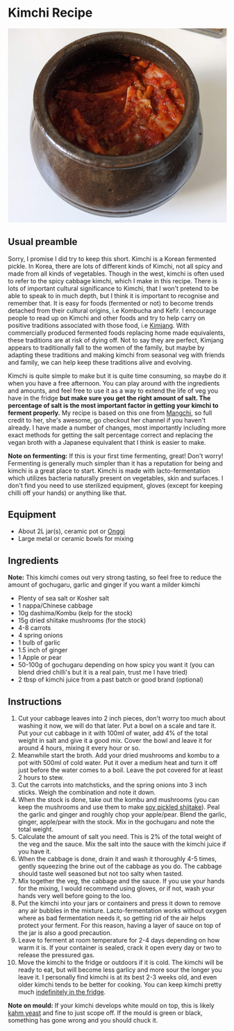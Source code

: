 # Kimchi Recipe

![](images/kimchi.jpg)

## Usual preamble

Sorry, I promise I did try to keep this short. Kimchi is a Korean fermented pickle. In Korea, there are lots of different kinds of Kimchi, not all spicy and made from all kinds of vegetables. Though in the west, kimchi is often used to refer to the spicy cabbage kimchi, which I make in this recipe. There is lots of important cultural significance to Kimchi, that I won't pretend to be able to speak to in much depth, but I think it is important to recognise and remember that. It is easy for foods (fermented or not) to become trends detached from their cultural origins, i.e Kombucha and Kefir. I encourage people to read up on Kimchi and other foods and try to help carry on positive traditions associated with those food, i.e [Kimjang](https://ich.unesco.org/en/RL/kimjang-making-and-sharing-kimchi-in-the-republic-of-korea-00881). With commercially produced fermented foods replacing home made equivalents, these traditions are at risk of dying off. Not to say they are perfect, Kimjang appears to traditionally fall to the women of the family, but maybe by adapting these traditions and making kimchi from seasonal veg with friends and family, we can help keep these traditions alive and evolving.

Kimchi is quite simple to make but it is quite time consuming, so maybe do it when you have a free afternoon. You can play around with the ingredients and amounts, and feel free to use it as a way to extend the life of veg you have in the fridge **but make sure you get the right amount of salt. The percentage of salt is the most important factor in getting your kimchi to ferment properly.** My recipe is based on this one from [Mangchi](https://www.youtube.com/watch?v=nLdvLt8XQ3Y), so full credit to her, she's awesome, go checkout her channel if you haven't already. I have made a number of changes, most importantly including more exact methods for getting the salt percentage correct and replacing the vegan broth with a Japanese equivalent that I think is easier to make.

**Note on fermenting:** If this is your first time fermenting, great! Don't worry! Fermenting is generally much simpler than it has a reputation for being and kimchi is a great place to start. Kimchi is made with lacto-fermentation which utilizes bacteria naturally present on vegetables, skin and surfaces. I don't find you need to use sterilized equipment, gloves (except for keeping chilli off your hands) or anything like that.

## Equipment

* About 2L jar(s), ceramic pot or [Onggi](https://en.wikipedia.org/wiki/Onggi)
* Large metal or ceramic bowls for mixing

## Ingredients 

**Note:** This kimchi comes out very strong tasting, so feel free to reduce the amount of gochugaru, garlic and ginger if you want a milder kimchi

* Plenty of sea salt or Kosher salt
* 1 nappa/Chinese cabbage 
* 10g dashima/Kombu (kelp for the stock)
* 15g dried shiitake mushrooms (for the stock)
* 4-8 carrots
* 4 spring onions
* 1 bulb of garlic
* 1.5 inch of ginger
* 1 Apple or pear
* 50-100g of gochugaru depending on how spicy you want it (you can blend dried chilli's but it is a real pain, trust me I have tried)
* 2 tbsp of kimchi juice from a past batch or good brand (optional)

## Instructions

1. Cut your cabbage leaves into 2 inch pieces, don't worry too much about washing it now, we will do that later. Put a bowl on a scale and tare it. Put your cut cabbage in it with 100ml of water, add 4% of the total weight in salt and give it a good mix. Cover the bowl and leave it for around 4 hours, mixing it every hour or so.
2. Meanwhile start the broth. Add your dried mushrooms and kombu to a pot with 500ml of cold water. Put it over a medium heat and turn it off just before the water comes to a boil. Leave the pot covered for at least 2 hours to stew.
3. Cut the carrots into matchsticks, and the spring onions into 3 inch sticks. Weigh the combination and note it down.
4. When the stock is done, take out the kombu and mushrooms (you can keep the mushrooms and use them to make [soy pickled shiitake](https://cleanplates.com/recipe/pickled-shiitake-mushroom-recipe/)). Peal the garlic and ginger and roughly chop your apple/pear. Blend the garlic, ginger, apple/pear with the stock. Mix in the gochugaru and note the total weight. 
5. Calculate the amount of salt you need. This is 2% of the total weight of the veg and the sauce. Mix the salt into the sauce with the kimchi juice if you have it.
6. When the cabbage is done, drain it and wash it thoroughly 4-5 times, gently squeezing the brine out of the cabbage as you do. The cabbage should taste well seasoned but not too salty when tasted.
7. Mix together the veg, the cabbage and the sauce. If you use your hands for the mixing, I would recommend using gloves, or if not, wash your hands very well before going to the loo.
8. Put the kimchi into your jars or containers and press it down to remove any air bubbles in the mixture. Lacto-fermentation works without oxygen where as bad fermentation needs it, so getting rid of the air helps protect your ferment. For this reason, having a layer of sauce on top of the jar is also a good precaution.
9. Leave to ferment at room temperature for 2-4 days depending on how warm it is. If your container is sealed, crack it open every day or two to release the pressured gas. 
10. Move the kimchi to the fridge or outdoors if it is cold. The kimchi will be ready to eat, but will become less garlicy and more sour the longer you leave it. I personally find kimchi is at its best 2-3 weeks old, and even older kimchi tends to be better for cooking. You can keep kimchi pretty much [indefinitely in the fridge](https://www.youtube.com/watch?v=Q2-UqR-cqnU). 

**Note on mould:** If your kimchi develops white mould on top, this is likely [kahm yeast](https://melissaknorris.com/kahm-yeast/) and fine to just scope off. If the mould is green or black, something has gone wrong and you should chuck it.